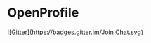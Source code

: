 # OpenProfile
[![Gitter](https://badges.gitter.im/Join Chat.svg)](https://gitter.im/deavmi/OpenProfile?utm_source=badge&utm_medium=badge&utm_campaign=pr-badge&utm_content=badge)